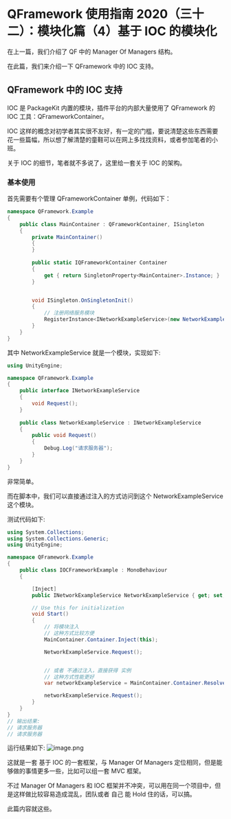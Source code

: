 # QFramework 使用指南 2020（三十二）：模块化篇（4）基于 IOC 的模块化
在上一篇，我们介绍了 QF 中的 Manager Of Managers 结构。

在此篇，我们来介绍一下 QFramework 中的 IOC 支持。

## QFramework 中的 IOC 支持
IOC 是 PackageKit 内置的模块，插件平台的内部大量使用了 QFramework 的 IOC 工具：QFrameworkContainer。

IOC 这样的概念对初学者其实很不友好，有一定的门槛，要说清楚这些东西需要花一些篇幅，所以想了解清楚的童鞋可以在网上多找找资料，或者参加笔者的小班。

关于 IOC 的细节，笔者就不多说了，这里给一套关于 IOC 的架构。

### 基本使用

首先需要有个管理 QFrameworkContainer 单例，代码如下：
``` csharp
namespace QFramework.Example
{
	public class MainContainer : QFrameworkContainer, ISingleton
	{
		private MainContainer()
		{
		}
        
		public static IQFrameworkContainer Container
		{
			get { return SingletonProperty<MainContainer>.Instance; }
		}


		void ISingleton.OnSingletonInit()
		{
			// 注册网络服务模块
			RegisterInstance<INetworkExampleService>(new NetworkExampleService());
		}
	}
}
```

其中 NetworkExampleService 就是一个模块，实现如下:
``` csharp
using UnityEngine;

namespace QFramework.Example
{
    public interface INetworkExampleService
    {
        void Request();
    }
    
    public class NetworkExampleService : INetworkExampleService
    {
        public void Request()
        {
            Debug.Log("请求服务器");
        }
    }
}
```
非常简单。

而在脚本中，我们可以直接通过注入的方式访问到这个 NetworkExampleService 这个模块。

测试代码如下:
``` csharp
using System.Collections;
using System.Collections.Generic;
using UnityEngine;

namespace QFramework.Example
{
	public class IOCFrameworkExample : MonoBehaviour
	{

		[Inject]
		public INetworkExampleService NetworkExampleService { get; set; }

		// Use this for initialization
		void Start()
		{
			// 将模块注入 
			// 这种方式比较方便
			MainContainer.Container.Inject(this);

			NetworkExampleService.Request();


			// 或者 不通过注入，直接获得 实例
			// 这种方式性能更好
			var networkExampleService = MainContainer.Container.Resolve<INetworkExampleService>();

			networkExampleService.Request();
		}
	}
}
// 输出结果:
// 请求服务器
// 请求服务器
```

运行结果如下:
![image.png](http://file.liangxiegame.com/107ae9b2-75b3-4bdd-9041-26934ec28aeb.png)

这就是一套 基于 IOC 的一套框架，与 Manager Of Managers 定位相同，但是能够做的事情更多一些，比如可以组一套 MVC 框架。

不过 Manager Of Managers 和 IOC 框架并不冲突，可以用在同一个项目中，但是这样做比较容易造成混乱，团队或者 自己 能 Hold 住的话，可以搞。

此篇内容就这些。

